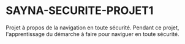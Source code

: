 # SAYNA-SECURITE-PROJET1
Projet à propos de la navigation en toute sécurité. 
Pendant ce projet, l'apprentissage du démarche à faire pour naviguer en toute sécurité.
